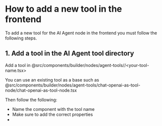 # How to add a new tool in the frontend

To add a new tool for the AI Agent node in the frontend you must follow the following steps.

## 1. Add a tool in the AI Agent tool directory

Add a tool in @src/components/builder/nodes/agent-tools/<your-tool-name>/<your-tool-name.tsx>

You can use an existing tool as a base such as @src/components/builder/nodes/agent-tools/chat-openai-as-tool-node/chat-openai-as-tool-node.tsx

Then follow the following:

- Name the component with the tool name
- Make sure to add the correct properties
-

